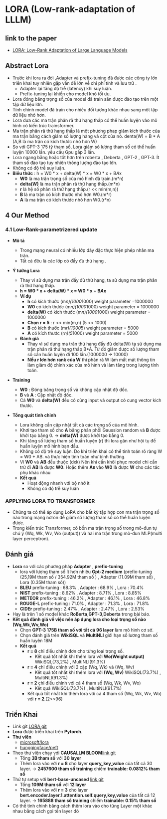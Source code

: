 # LORA (Low-rank-adaptation of LLLM)
## link to the paper
- [LORA: Low-Rank Adaptation of Large Language Models](https://arxiv.org/pdf/2106.09685.pdf)
## Abstract Lora
-   Trước khi lora ra đời ,Adapter và prefix-tuning đã được các công ty lớn triển khai tuy nhiên gặp vấn đề lớn về chi phí tính và lưu trữ .
    - Adapter lại tăng độ trễ (latency) khi suy luận.
    - Prefix-tuning lại khiến cho model khó tối ưu.
-   Lora đóng băng trọng số của model đã train săn được đào tạo trên một tập dữ liệu lớn.
-   Tính chỉnh model đã train cho nhiều đối tượng khác nhau sang một tập dữ liệu nhỏ hơn.
-   Lora đưa các ma trận phân rã thứ hạng thấp có thể huấn luyện vào mô hình có kiến trúc trainsformer.
-  Ma trận phân rã thứ hạng thấp là một phương phap giảm kích thước của ma trận bằng cách giảm số lượng hàng và cột của nó. denta(W) = B * A (A,B là ma trận có kích thước nhỏ hơn W)
-  So với GPT-3 175 tỷ tham số, Lora giảm só lượng tham số có thể huấn luyện 10000 lần. yêu cầu Gpu gấp 3 lần.
-  Lora ngang bằng hoặc tốt hơn trên roberta , Deberta , GPT-2 , GPT-3. Ít tham số đào tạo tuy nhiên thông lượng đào tạo lớn.
-  Không có độ trễ suy luận.
-  **Biểu thức** : h = W0 * x + delta(W) * x  = W0 * x + B*A*x
    -  **W0** là ma trận trọng số của mô hình đã train.(m*n)
    -  **delta(W)** là ma trận phân rã thứ hạng thấp.(m*n)
    -  **r** là hệ số phân rã thứ hạng thấp.(r << min(m,n))
    -  **B** là ma trận có kích thước nhỏ hơn W0.(m*r)
    -  **A** là ma trận có kích thước nhỏ hơn W0.(r*n)

## 4 Our Method
### 4.1 Low-Rank-parametrizered update
-  **Mô tả**
    -   Trong mạng neural có nhiều lớp dày đặc thực hiện phép nhân ma trân.
    -   Tất cả đêu là các lớp có đầy đủ thứ hạng .
-  **Ý tưởng Lora**
    -  Thay vì sử dụng ma trận đầy đủ thứ hạng, ta sử dụng ma trận phân rã thứ hạng thấp. 
    -   **h = W0 * x + delta(W) * x  = W0 * x + B*A*x**
    -   **Ví dụ**
        -   **h** có kích thước (m*n)(1000*1000) weight parameter =1000000
        -   **W0** có kích thước (m*n)(1000*1000) weight parameter = 1000000
        -   **delta(W)** có kích thước (m*n)(1000*1000) weight parameter = 1000000
        -   **Chọn r = 5** : r << min(m,n) (5 << 1000)
        -   **B** có kích thước (m*r)(1000*5) weight parameter = 5000
        -   **A** có kích thước (r*n)(5*1000) weight parameter = 5000
    -  **Đánh giá**
        -  Thay vì sử dụng ma trân thứ hạng đầy đủ delta(W) ta sử dụng ma trận phân rã thứ hạng thấp B*A. Từ đó giảm được số lượng tham số cần huấn luyện đi 100 lần.(1000000 -> 10000)
        -   **Nếu r lơn hơn rank của W** thì phân rã W làm mất mát thông tin làm giảm độ chính xác của mô hình và làm tăng trong lượng tính toán.
-  **Training**
    -   **W0** : Đóng băng trọng số và không cập nhật độ dốc.
    -   **B** và **A** : Cập nhật độ dốc.
    -   Cả **W0** và **delta(W)** đều có cùng input và output có cung vector kich thước.

-  **Tổng quát tỉnh chỉnh**
    -  Lora không cần cập nhật tất cả các trọng số của mô hình.
    -  Khơi tạo tham số cho **A** bằng phân phồi Gaussion random và **B** được khởi tạo bằng 0. ->  **delta(W)** được khởi tạo bằng 0.
    -  Khi tăng số lượng tham số huấn luyện (r) thì lora gân như hội tụ để huấn luyện mô hình bạn đầu.
    -  Không có độ trê suy luận. Do khi triên khai có thể tính toán rõ ràng W = W0 + AB. và thực hiện tính toán như bình thường.
    - Vì **W0** và **AB** đều thuộc (dxk) Nên khi cần khôi phục model chi cần trừ đi **AB** là được **W0**. Hoặc thêm **A`B`** vào **W0** là được **W** cho các tác phụ khác nhau
    -  **Kết quả**
        -  Hoạt động nhanh với bộ nhớ ít
        -  Không có độ trễ suy luận
### APPLYING LORA TO TRANSFORMER
-   Chúng ta có thể áp dụng LoRA cho bất kỳ tập hợp con ma trận trọng số nào trong mạng nơron để giảm số lượng tham số có thể huấn luyện được.
-   Trong kiến trúc Transformer, có bốn ma trận trọng số trong mô-đun tự chú ý (Wq, Wk, Wv, Wo (output)) và hai ma trận trong mô-đun MLP(multi layer perceptron).
##  Đánh giá
-  **Lora** so với  các phương pháp **Adapter** , **prefix-tuning**
    -   lora với lượng tham số ít hơn nhiêu **Gpt-2 medium** (prefix-tuning (25,19M tham số / 354.92M tham số ) , Adapter (11.09M tham số) , Lora (0.35M tham số))
    -    **BLEU**  prefix-tuning : 68.3% , Adapter : 68.9% , Lora : 70.4%
    -    **NIST**  prefix-tuning : 8.62% , Adapter : 8.71% , Lora : 8.85%
    -    **METEOR**  prefix-tuning : 46.2% , Adapter : 46.1% , Lora : 46.8%
    -    **ROUGE-L**  prefix-tuning : 71.0% , Adapter : 71.3% , Lora : 71.8%
    -    **CIDEr**  prefix-tuning : 2.47% , Adapter : 2.47% , Lora : 2.53%
-  Hay là trên 1 số model khác **RoBerta**,**GPT-3**,**Deberta** trong bài báo.
-  **Kết quả đảnh giá về việc nên áp dụng lora cho loại trọng số nào (Wq,Wk,Wv,Wo)**
    - Chọn **GPT-3 175B tham số với tất cả 96 layer** làm mô hình cơ sở.
    - Chọn đánh giá trên **WikiSQL** và **MultiNLI** giới hạn số lương tham số huấn luyên 18M
    - **Kết quả**
        - **r = 8**  chỉ điểu chỉnh đơn cho từng loại trọng số.
            -   Kết quả tốt nhất khi thêm lora với **Wo(Weight output)** WikiSQL(73,2%) , MultiNLI(91.3%)
        - **r = 4**  chỉ điểu chỉnh với 2 cặp (Wq, Wk) và (Wq, Wv)
            -   Kết quả tốt nhất khi thêm lora với **(Wq, Wv)** WikiSQL(73.7%) , MultiNLI(91.3%)
        - **r = 2**  chỉ điểu chỉnh với cả 4 tham số (Wq, Wk, Wv, Wo)
            -   Kết quả  WikiSQL(73.7%) , MultiNLI(91.7%)  
        -  Kết quả tốt nhất khi thêm lora với cả 4 tham số (Wq, Wk, Wv, Wo) với **r = 2**.(2<<96)
## Triển Khai
-   Link git [LORA git](https://github.com/cuoicungtui/LORA_Model_test)
-   **Lora** được triển khai trên **Pytorch**.
-   **Thư viên**
    -  [microsoft/lora](https://github.com/microsoft/LoRA)
    -  [hunggingface/peft](https://github.com/huggingface/peft)
-  Theo thư viện chạy với **CAUSALLM BLOOM**[link git](https://github.com/cuoicungtui/LORA_Model_test/blob/master/CAUSALLM_bloom_model.ipynb)
    - Tổng **3B tham số**  với **30 layer**
    - Thêm  lora vào với **r = 8** cho layer **query_key_value** của tất cả 30 layer. ->  **2457600 tham số training** chiếm  **trainable: 0.0812% tham số**
-  Thử tự setup với **bert-base-uncased** [link git](https://github.com/cuoicungtui/LORA_Model_test/blob/master/Simple_LoRA_Implementation.ipynb)
    - Tổng **109M tham số**  với **12 layer**
    - Thêm lora vào với **r = 3** cho layer **bert.encoder.layer.1.attention.self.query,key,value** của tất cả 12 layer. ->  **165888 tham số training** chiếm  **trainable: 0.15% tham số**
- Có thể tinh chinh băng cách thêm lora vào cho từng Layer một khác nhau bằng cách gọi tên layer đó
